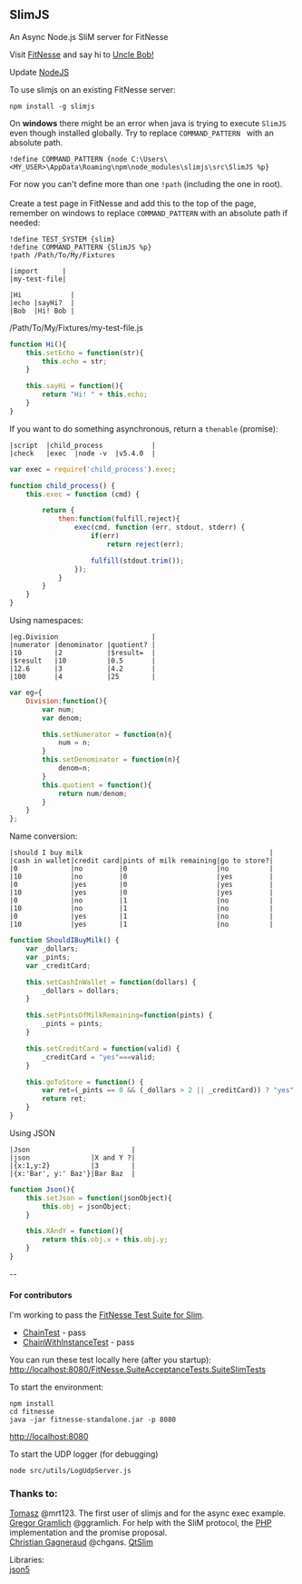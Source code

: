 ## SlimJS

An Async Node.js SliM server for FitNesse

Visit [FitNesse](http://www.fitnesse.org/) and say hi to [Uncle Bob!](https://cleancoders.com)

Update [NodeJS](https://nodejs.org/en/)<br/>

To use slimjs on an existing FitNesse server:
```
npm install -g slimjs
```

On **windows** there might be an error when java is trying to execute `SlimJS` even though installed globally. Try to replace `COMMAND_PATTERN ` with an absolute path.

```
!define COMMAND_PATTERN {node C:\Users\<MY_USER>\AppData\Roaming\npm\node_modules\slimjs\src\SlimJS %p}
```

For now you can't define more than one `!path` (including the one in root).<br/><br/>
Create a test page in FitNesse and add this to the top of the page, remember on windows to replace `COMMAND_PATTERN` with an absolute path if needed:

```
!define TEST_SYSTEM {slim}
!define COMMAND_PATTERN {SlimJS %p}
!path /Path/To/My/Fixtures

|import      |
|my-test-file|

|Hi            |
|echo |sayHi?  |
|Bob  |Hi! Bob |

```


/Path/To/My/Fixtures/my-test-file.js

```javascript
function Hi(){
    this.setEcho = function(str){
        this.echo = str;
    }

    this.sayHi = function(){
        return "Hi! " + this.echo;
    }
}
```

If you want to do something asynchronous, return a `thenable` (promise): 

```
|script  |child_process            |
|check   |exec  |node -v  |v5.4.0  |
```

```javascript
var exec = require('child_process').exec;

function child_process() {
    this.exec = function (cmd) {

        return {
            then:function(fulfill,reject){
                exec(cmd, function (err, stdout, stderr) {
                    if(err)
                        return reject(err);

                    fulfill(stdout.trim());
                });
            }
        }
    }
}
```

Using namespaces:

```
|eg.Division                       |
|numerator |denominator |quotient? |
|10        |2           |$result=  |
|$result   |10          |0.5       |
|12.6      |3           |4.2       |
|100       |4           |25        |
```

```javascript
var eg={
    Division:function(){
        var num;
        var denom;

        this.setNumerator = function(n){
            num = n;
        }
        this.setDenominator = function(n){
            denom=n;
        }
        this.quotient = function(){
            return num/denom;
        }
    }
};
```

Name conversion:

```
|should I buy milk                                              |
|cash in wallet|credit card|pints of milk remaining|go to store?|
|0             |no         |0                      |no          |
|10            |no         |0                      |yes         |
|0             |yes        |0                      |yes         |
|10            |yes        |0                      |yes         |
|0             |no         |1                      |no          |
|10            |no         |1                      |no          |
|0             |yes        |1                      |no          |
|10            |yes        |1                      |no          |
```

```javascript
function ShouldIBuyMilk() {
    var _dollars;
    var _pints;
    var _creditCard;

    this.setCashInWallet = function(dollars) {
        _dollars = dollars;
    }

    this.setPintsOfMilkRemaining=function(pints) {
        _pints = pints;
    }

    this.setCreditCard = function(valid) {
        _creditCard = "yes"===valid;
    }

    this.goToStore = function() {
        var ret=(_pints == 0 && (_dollars > 2 || _creditCard)) ? "yes" : "no";
        return ret;
    }
}
```

Using JSON

```
|Json                         |
|json               |X and Y ?|
|{x:1,y:2}          |3        |
|{x:'Bar', y:' Baz'}|Bar Baz  |
```

```javascript
function Json(){
    this.setJson = function(jsonObject){
        this.obj = jsonObject;
    }

    this.XAndY = function(){
        return this.obj.x + this.obj.y;
    }
}

```

--
#### For contributors

I'm working to pass the [FitNesse Test Suite for Slim](http://fitnesse.org/FitNesse.SuiteAcceptanceTests.SuiteSlimTests). 

- [ChainTest](http://fitnesse.org/FitNesse.SuiteAcceptanceTests.SuiteSlimTests.ChainTest) - pass
- [ChainWithInstanceTest](http://fitnesse.org/FitNesse.SuiteAcceptanceTests.SuiteSlimTests.ChainWithInstanceTest) - pass

You can run these test locally here (after you startup):
[http://localhost:8080/FitNesse.SuiteAcceptanceTests.SuiteSlimTests](http://localhost:8080/FitNesse.SuiteAcceptanceTests.SuiteSlimTests)


To start the environment:

```
npm install
cd fitnesse
java -jar fitnesse-standalone.jar -p 8080
```

[http://localhost:8080](http://localhost:8080)


To start the UDP logger (for debugging)
```
node src/utils/LogUdpServer.js
```


### Thanks to:
[Tomasz](https://github.com/mrt123) @mrt123. The first user of slimjs and for the async exec example.<br/>
[Gregor Gramlich](https://github.com/ggramlich) @ggramlich. For help with the SliM protocol, the [PHP](https://github.com/ggramlich/phpslim) implementation and the promise proposal.<br/>
[Christian Gagneraud](https://github.com/chgans) @chgans. [QtSlim](https://github.com/chgans/QtSlim)<br/>

Libraries:<br/>
[json5](https://github.com/aseemk/json5)<br/>
